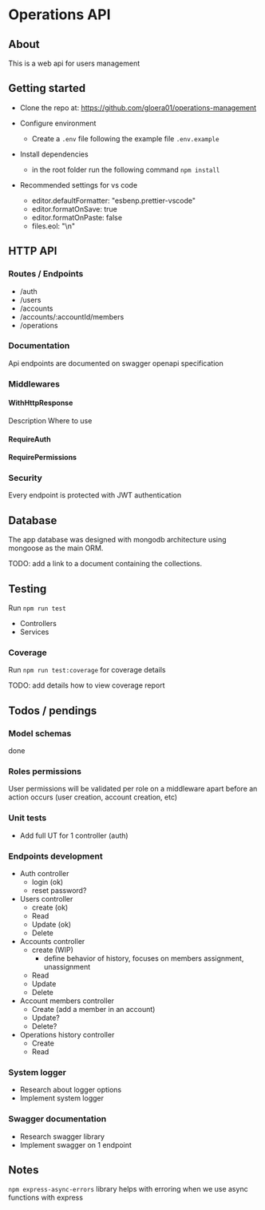 # Operations API

## About

This is a web api for users management

## Getting started

- Clone the repo at: https://github.com/gloera01/operations-management
- Configure environment
  - Create a `.env` file following the example file `.env.example`
- Install dependencies

  - in the root folder run the following command `npm install`

- Recommended settings for vs code
  - editor.defaultFormatter: "esbenp.prettier-vscode"
  - editor.formatOnSave: true
  - editor.formatOnPaste: false
  - files.eol: "\n"

## HTTP API

### Routes / Endpoints

- /auth
- /users
- /accounts
- /accounts/:accountId/members
- /operations

### Documentation

Api endpoints are documented on swagger openapi specification

### Middlewares

#### WithHttpResponse

Description
Where to use

#### RequireAuth

#### RequirePermissions

### Security

Every endpoint is protected with JWT authentication

## Database

The app database was designed with mongodb architecture using mongoose as the main ORM.

TODO: add a link to a document containing the collections.

## Testing

Run `npm run test`

- Controllers
- Services

### Coverage

Run `npm run test:coverage` for coverage details

TODO: add details how to view coverage report

## Todos / pendings

### Model schemas

done

### Roles permissions

User permissions will be validated per role on a middleware apart before an action occurs (user creation, account creation, etc)

### Unit tests

- Add full UT for 1 controller (auth)

### Endpoints development

- Auth controller
  - login (ok)
  - reset password?
- Users controller
  - create (ok)
  - Read
  - Update (ok)
  - Delete
- Accounts controller
  - create (WIP)
    - define behavior of history, focuses on members assignment, unassignment
  - Read
  - Update
  - Delete
- Account members controller
  - Create (add a member in an account)
  - Update?
  - Delete?
- Operations history controller
  - Create
  - Read

### System logger

- Research about logger options
- Implement system logger

### Swagger documentation

- Research swagger library
- Implement swagger on 1 endpoint

## Notes

`npm express-async-errors` library helps with erroring when we use async functions with express
